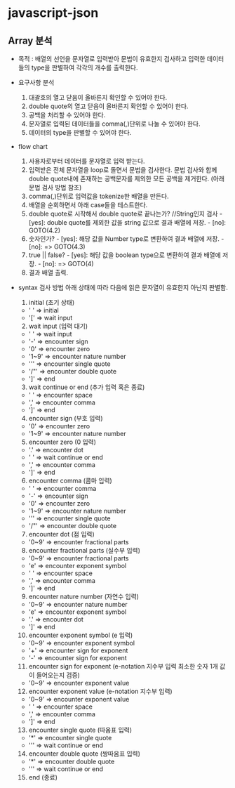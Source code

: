 # javascript-json

## Array 분석
- 목적 : 배열의 선언을 문자열로 입력받아 문법이 유효한지 검사하고 입력한 데이터들의 type을 판별하여 각각의 개수를 출력한다.

- 요구사항 분석
  1. 대괄호의 열고 닫음이 올바른지 확인할 수 있어야 한다.
  2. double quote의 열고 닫음이 올바른지 확인할 수 있어야 한다.
  3. 공백을 처리할 수 있어야 한다.
  4. 문자열로 입력된 데이터들을 comma(,)단위로 나눌 수 있어야 한다.
  5. 데이터의 type을 판별할 수 있어야 한다.

- flow chart
  1. 사용자로부터 데이터를 문자열로 입력 받는다.
  2. 입력받은 전체 문자열을 loop로 돌면서 문법을 검사한다.
    문법 검사와 함께 double quote내에 존재하는 공백문자를 제외한 모든 공백을 제거한다.
    (아래 문법 검사 방법 참조)
  3. comma(,)단위로 입력값을 tokenize한 배열을 만든다.
  4. 배열을 순회하면서 아래 case들을 테스트한다.
    1. double quote로 시작해서 double quote로 끝나는가? //String인지 검사
      - [yes]: double quote를 제외한 값을 string 값으로 결과 배열에 저장.
      - [no]:  GOTO(4.2)
    2. 숫자인가?
      - [yes]: 해당 값을 Number type로 변환하여 결과 배열에 저장.
      - [no]: => GOTO(4.3)
    3. true || false?
      - [yes]: 해당 값을 boolean type으로 변환하여 결과 배열에 저장.
      - [no]: => GOTO(4)
  5. 결과 배열 출력.

- syntax 검사 방법
  아래 상태에 따라 다음에 읽은 문자열이 유효한지 아닌지 판별함.
  1. initial (초기 상태)
    - ' ' => initial
    - '[' => wait input

  2. wait input (입력 대기)
    - ' ' => wait input
    - '-' => encounter sign
    - '0' => encounter zero
    - '1~9' => encounter nature number
    - '\'' => encounter single quote
    - '/"' => encounter double quote
    - ']' => end

  3. wait continue or end (추가 입력 혹은 종료)
    - ' ' => encounter space
    - ',' => encounter comma
    - ']' => end

  4. encounter sign (부호 입력)
    - '0' => encounter zero
    - '1~9' => encounter nature number

  5. encounter zero (0 입력)
    - '.' => encounter dot
    - ' ' => wait continue or end
    - ',' => encounter comma
    - ']' => end

  6. encounter comma (콤마 입력)
    - ' ' => encounter comma
    - '-' => encounter sign
    - '0' => encounter zero
    - '1~9' => encounter nature number
    - '\'' => encounter single quote
    - '/"' => encounter double quote

  7. encounter dot (점 입력)
    - '0~9' => encounter fractional parts

  8. encounter fractional parts (실수부 입력)
    - '0~9' => encounter fractional parts
    - 'e' => encounter exponent symbol
    - ' ' => encounter space
    - ',' => encounter comma
    - ']' => end

  9. encounter nature number (자연수 입력)
    - '0~9' => encounter nature number
    - 'e' => encounter exponent symbol
    - '.' => encounter dot
    - ']' => end

  10. encounter exponent symbol (e 입력)
    - '0~9' => encounter exponent symbol
    - '+' => encounter sign for exponent
    - '-' => encounter sign for exponent

  11. encounter sign for exponent (e-notation 지수부 입력 최소한 숫자 1개 값이 들어오는지 검증)
    - '0~9' => encounter exponent value

  12. encounter exponent value (e-notation 지수부 입력)
    - '0~9' => encounter exponent value
    - ' ' => encounter space
    - ',' => encounter comma
    - ']' => end

  13. encounter single quote (따옴표 입력)
    - '\*' => encounter single quote
    - '\'' => wait continue or end

  14. encounter double quote (쌍따옴표 입력)
    - '\*' => encounter double quote
    - '\'' => wait continue or end

  15. end (종료)


